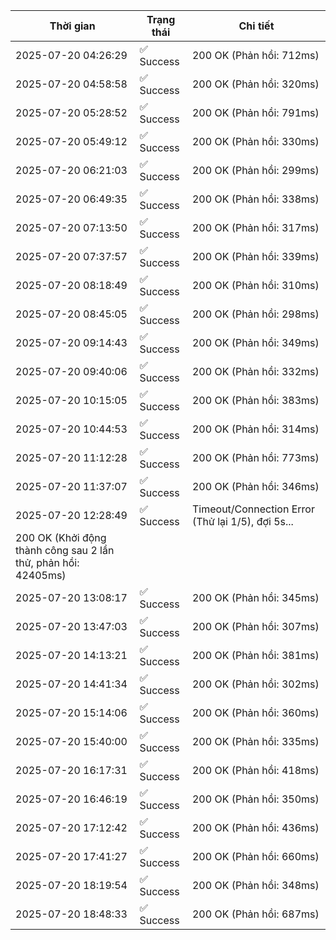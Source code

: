 | Thời gian | Trạng thái | Chi tiết |
|---|---|---|
| 2025-07-20 04:26:29 | ✅ Success | 200 OK (Phản hồi: 712ms) |
| 2025-07-20 04:58:58 | ✅ Success | 200 OK (Phản hồi: 320ms) |
| 2025-07-20 05:28:52 | ✅ Success | 200 OK (Phản hồi: 791ms) |
| 2025-07-20 05:49:12 | ✅ Success | 200 OK (Phản hồi: 330ms) |
| 2025-07-20 06:21:03 | ✅ Success | 200 OK (Phản hồi: 299ms) |
| 2025-07-20 06:49:35 | ✅ Success | 200 OK (Phản hồi: 338ms) |
| 2025-07-20 07:13:50 | ✅ Success | 200 OK (Phản hồi: 317ms) |
| 2025-07-20 07:37:57 | ✅ Success | 200 OK (Phản hồi: 339ms) |
| 2025-07-20 08:18:49 | ✅ Success | 200 OK (Phản hồi: 310ms) |
| 2025-07-20 08:45:05 | ✅ Success | 200 OK (Phản hồi: 298ms) |
| 2025-07-20 09:14:43 | ✅ Success | 200 OK (Phản hồi: 349ms) |
| 2025-07-20 09:40:06 | ✅ Success | 200 OK (Phản hồi: 332ms) |
| 2025-07-20 10:15:05 | ✅ Success | 200 OK (Phản hồi: 383ms) |
| 2025-07-20 10:44:53 | ✅ Success | 200 OK (Phản hồi: 314ms) |
| 2025-07-20 11:12:28 | ✅ Success | 200 OK (Phản hồi: 773ms) |
| 2025-07-20 11:37:07 | ✅ Success | 200 OK (Phản hồi: 346ms) |
| 2025-07-20 12:28:49 | ✅ Success | Timeout/Connection Error (Thử lại 1/5), đợi 5s...
200 OK (Khởi động thành công sau 2 lần thử, phản hồi: 42405ms) |
| 2025-07-20 13:08:17 | ✅ Success | 200 OK (Phản hồi: 345ms) |
| 2025-07-20 13:47:03 | ✅ Success | 200 OK (Phản hồi: 307ms) |
| 2025-07-20 14:13:21 | ✅ Success | 200 OK (Phản hồi: 381ms) |
| 2025-07-20 14:41:34 | ✅ Success | 200 OK (Phản hồi: 302ms) |
| 2025-07-20 15:14:06 | ✅ Success | 200 OK (Phản hồi: 360ms) |
| 2025-07-20 15:40:00 | ✅ Success | 200 OK (Phản hồi: 335ms) |
| 2025-07-20 16:17:31 | ✅ Success | 200 OK (Phản hồi: 418ms) |
| 2025-07-20 16:46:19 | ✅ Success | 200 OK (Phản hồi: 350ms) |
| 2025-07-20 17:12:42 | ✅ Success | 200 OK (Phản hồi: 436ms) |
| 2025-07-20 17:41:27 | ✅ Success | 200 OK (Phản hồi: 660ms) |
| 2025-07-20 18:19:54 | ✅ Success | 200 OK (Phản hồi: 348ms) |
| 2025-07-20 18:48:33 | ✅ Success | 200 OK (Phản hồi: 687ms) |
